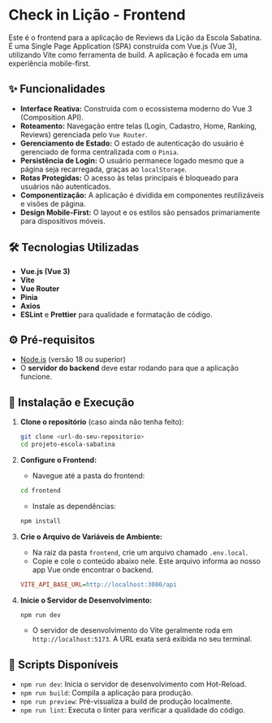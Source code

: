 # Check in Lição - Frontend

Este é o frontend para a aplicação de Reviews da Lição da Escola Sabatina. É uma Single Page Application (SPA) construída com Vue.js (Vue 3), utilizando Vite como ferramenta de build. A aplicação é focada em uma experiência mobile-first.

## ✨ Funcionalidades

-   **Interface Reativa:** Construída com o ecossistema moderno do Vue 3 (Composition API).
-   **Roteamento:** Navegação entre telas (Login, Cadastro, Home, Ranking, Reviews) gerenciada pelo `Vue Router`.
-   **Gerenciamento de Estado:** O estado de autenticação do usuário é gerenciado de forma centralizada com o `Pinia`.
-   **Persistência de Login:** O usuário permanece logado mesmo que a página seja recarregada, graças ao `localStorage`.
-   **Rotas Protegidas:** O acesso às telas principais é bloqueado para usuários não autenticados.
-   **Componentização:** A aplicação é dividida em componentes reutilizáveis e visões de página.
-   **Design Mobile-First:** O layout e os estilos são pensados primariamente para dispositivos móveis.

## 🛠️ Tecnologias Utilizadas

-   **Vue.js (Vue 3)**
-   **Vite**
-   **Vue Router**
-   **Pinia**
-   **Axios**
-   **ESLint** e **Prettier** para qualidade e formatação de código.

## ⚙️ Pré-requisitos

-   [Node.js](https://nodejs.org/) (versão 18 ou superior)
-   O **servidor do backend** deve estar rodando para que a aplicação funcione.

## 🚀 Instalação e Execução

1.  **Clone o repositório** (caso ainda não tenha feito):
    ```bash
    git clone <url-do-seu-repositorio>
    cd projeto-escola-sabatina
    ```

2.  **Configure o Frontend:**
    * Navegue até a pasta do frontend:
    ```bash
    cd frontend
    ```
    * Instale as dependências:
    ```bash
    npm install
    ```

3.  **Crie o Arquivo de Variáveis de Ambiente:**
    * Na raiz da pasta `frontend`, crie um arquivo chamado `.env.local`.
    * Copie e cole o conteúdo abaixo nele. Este arquivo informa ao nosso app Vue onde encontrar o backend.
    ```ini
    VITE_API_BASE_URL=http://localhost:3000/api
    ```

4.  **Inicie o Servidor de Desenvolvimento:**
    ```bash
    npm run dev
    ```
    * O servidor de desenvolvimento do Vite geralmente roda em `http://localhost:5173`. A URL exata será exibida no seu terminal.

## 📜 Scripts Disponíveis

-   `npm run dev`: Inicia o servidor de desenvolvimento com Hot-Reload.
-   `npm run build`: Compila a aplicação para produção.
-   `npm run preview`: Pré-visualiza a build de produção localmente.
-   `npm run lint`: Executa o linter para verificar a qualidade do código.